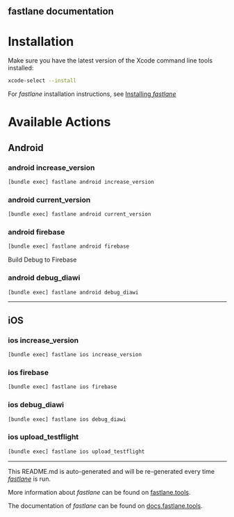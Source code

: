 fastlane documentation
----

# Installation

Make sure you have the latest version of the Xcode command line tools installed:

```sh
xcode-select --install
```

For _fastlane_ installation instructions, see [Installing _fastlane_](https://docs.fastlane.tools/#installing-fastlane)

# Available Actions

## Android

### android increase_version

```sh
[bundle exec] fastlane android increase_version
```



### android current_version

```sh
[bundle exec] fastlane android current_version
```



### android firebase

```sh
[bundle exec] fastlane android firebase
```

Build Debug to Firebase

### android debug_diawi

```sh
[bundle exec] fastlane android debug_diawi
```



----


## iOS

### ios increase_version

```sh
[bundle exec] fastlane ios increase_version
```



### ios firebase

```sh
[bundle exec] fastlane ios firebase
```



### ios debug_diawi

```sh
[bundle exec] fastlane ios debug_diawi
```



### ios upload_testflight

```sh
[bundle exec] fastlane ios upload_testflight
```



----

This README.md is auto-generated and will be re-generated every time [_fastlane_](https://fastlane.tools) is run.

More information about _fastlane_ can be found on [fastlane.tools](https://fastlane.tools).

The documentation of _fastlane_ can be found on [docs.fastlane.tools](https://docs.fastlane.tools).
